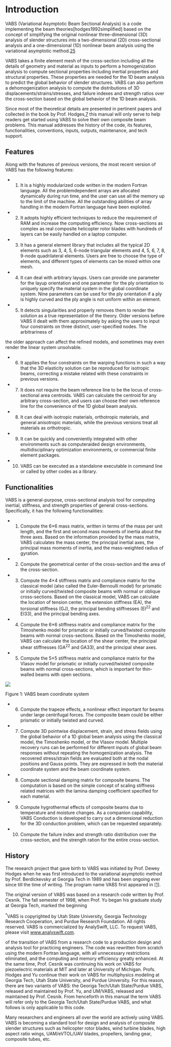 # Introduction

VABS (Variational Asymptotic Beam Sectional Analysis) is a code implementing the beam theories[hodges1992simplified] based on the concept of simplifying the original nonlinear three-dimensional (3D) analysis of slender structures into a two-dimensional (2D) cross-sectional analysis and a one-dimensional (1D) nonlinear beam analysis using the variational asymptotic method.[25](#page-25-1)

VABS takes a finite element mesh of the cross-section including all the details of geometry and material as inputs to perform a homogenization analysis to compute sectional properties including inertial properties and structural properties. These properties are needed for the 1D beam analysis to predict the global behavior of slender structures. VABS can also perform a dehomogenization analysis to compute the distributions of 3D displacements/strains/stresses, and failure indexes and strength ratios over the cross-section based on the global behavior of the 1D beam analysis.

Since most of the theoretical details are presented in pertinent papers and collected in the book by Prof. Hodges,[7](#page-24-2) this manual will only serve to help readers get started using VABS to solve their own composite beam problems. This manual addresses the history of the code, its features, functionalities, conventions, inputs, outputs, maintenance, and tech support.


## Features

Along with the features of previous versions, the most recent version of VABS has the following features:

- 1. It is a highly modularized code written in the modern Fortran language. All the problemdependent arrays are allocated dynamically during run time, and the user can use all the memory up to the limit of the machine. All the outstanding abilities of array handling in the modern Fortran language have been exploited.
- 2. It adopts highly efficient techniques to reduce the requirement of RAM and increase the computing efficiency. Now cross-sections as complex as real composite helicopter rotor blades with hundreds of layers can be easily handled on a laptop computer.
- 3. It has a general element library that includes all the typical 2D elements such as 3, 4, 5, 6-node triangular elements and 4, 5, 6, 7, 8, 9-node quadrilateral elements. Users are free to choose the type of elements, and different types of elements can be mixed within one mesh.
- 4. It can deal with arbitrary layups. Users can provide one parameter for the layup orientation and one parameter for the ply orientation to uniquely specify the material system in the global coordinate system. Nine parameters can be used for the ply orientation if a ply is highly curved and the ply angle is not uniform within an element.
- 5. It detects singularities and properly removes them to render the solution as a true representation of the theory. Older versions before VABS II dealt with them approximately by asking the users to input four constraints on three distinct, user-specified nodes. The arbitrariness of

the older approach can affect the refined models, and sometimes may even render the linear system unsolvable.

- 6. It applies the four constraints on the warping functions in such a way that the 3D elasticity solution can be reproduced for isotropic beams, correcting a mistake related with these constraints in previous versions.
- 7. It does not require the beam reference line to be the locus of cross-sectional area centroids. VABS can calculate the centroid for any arbitrary cross-section, and users can choose their own reference line for the convenience of the 1D global beam analysis.
- 8. It can deal with isotropic materials, orthotropic materials, and general anisotropic materials, while the previous versions treat all materials as orthotropic.
- 9. It can be quickly and conveniently integrated with other environments such as computeraided design environments, multidisciplinary optimization environments, or commercial finite element packages.
- 10. VABS can be executed as a standalone executable in command line or called by other codes as a library.

## Functionalities

VABS is a general-purpose, cross-sectional analysis tool for computing inertial, stiffness, and strength properties of general cross-sections. Specifically, it has the following functionalities:

- 1. Compute the 6×6 mass matrix, written in terms of the mass per unit length, and the first and second mass moments of inertia about the three axes. Based on the information provided by the mass matrix, VABS calculates the mass center, the principal inertial axes, the principal mass moments of inertia, and the mass-weighted radius of gyration.
- 2. Compute the geometrical center of the cross-section and the area of the cross-section.
- 3. Compute the 4×4 stiffness matrix and compliance matrix for the classical model (also called the Euler-Bernoulli model) for prismatic or initially curved/twisted composite beams with normal or oblique cross-sections. Based on the classical model, VABS can calculate the location of tension center, the extension stiffness (EA), the torsional stiffness (GJ), the principal bending stiffnesses (EI<sup>22</sup> and EI33), and the principal bending axes.
- 4. Compute the 6×6 stiffness matrix and compliance matrix for the Timoshenko model for prismatic or initially curved/twisted composite beams with normal cross-sections. Based on the Timoshenko model, VABS can calculate the location of the shear center, the principal shear stiffnesses (GA<sup>22</sup> and GA33), and the principal shear axes.
- 5. Compute the 5×5 stiffness matrix and compliance matrix for the Vlasov model for prismatic or initially curved/twisted composite beams with normal cross-sections, which is important for thin-walled beams with open sections.

![](_page_7_Figure_0.jpeg)

<span id="page-7-0"></span>Figure 1: VABS beam coordinate system

- 6. Compute the trapeze effects, a nonlinear effect important for beams under large centrifugal forces. The composite beam could be either prismatic or initially twisted and curved.
- 7. Compute 3D pointwise displacement, strain, and stress fields using the global behavior of a 1D global beam analysis using the classical model, the Timoshenko model, or the Vlasov model. Multiple recovery runs can be performed for different inputs of global beam responses without repeating the homogenization analysis. The recovered stress/strain fields are evaluated both at the nodal positions and Gauss points. They are expressed in both the material coordinate system and the beam coordinate system.
- 8. Compute sectional damping matrix for composite beams. The computation is based on the simple concept of scaling stiffness related matrices with the lamina damping coefficient specified for each material.
- 9. Compute hygrothermal effects of composite beams due to temperature and moisture changes. As a companion capability, VABS Conduction is developed to carry out a dimensional reduction for the 3D conduction problem, which can be requested separately.
- 10. Compute the failure index and strength ratio distribution over the cross-section, and the strength ration for the entire cross-section.


## History

The research project that gave birth to VABS was initiated by Prof. Dewey Hodges when he was first introduced to the variational asymptotic method by Prof. Berdickevsky at Georgia Tech in 1989 and has been ongoing ever since till the time of writing. The program name VABS first appeared in [\[1\]](#page-24-0).

The original version of VABS was based on a research code written by Prof. Cesnik. The fall semester of 1998, when Prof. Yu began his graduate study at Georgia Tech, marked the beginning

<sup>\*</sup>VABS is copyrighted by Utah State University, Georgia Technology Research Cooperation, and Purdue Research Foundation. All rights reserved. VABS is commercialized by AnalySwift, LLC. To request VABS, please visit www.analyswift.com.

of the transition of VABS from a research code to a production design and analysis tool for practicing engineers. The code was rewritten from scratch using the modern Fortran language, with all unnecessary restrictions eliminated, and the computing and memory efficiency greatly enhanced. At the same time, Prof. Cesnik was continuing his work on VABS for piezoelectric materials at MIT and later at University of Michigan. Profs. Hodges and Yu continue their work on VABS for multiphysics modeling at Georgia Tech, Utah State University, and Purdue University. For this reason, there are two variants of VABS: the Georiga Tech/Utah State/Purdue VABS, released and maintained by Prof. Yu, and UM/VABS, released and maintained by Prof. Cesnik. From henceforth in this manual the term VABS will refer only to the Georgia Tech/Utah State/Purdue VABS, and what follows is only applicable to this code.

Many researchers and engineers all over the world are actively using VABS. VABS is becoming a standard tool for design and analysis of composite slender structures such as helicopter rotor blades, wind turbine blades, high aspect ratio wings, UAM/eVTOL/UAV blades, propellers, landing gear, composite tubes, etc.


